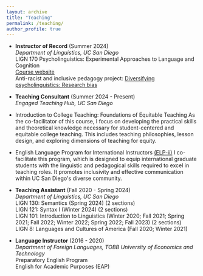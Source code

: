 ```yaml
---
layout: archive
title: "Teaching"
permalink: /teaching/
author_profile: true
---
```


- <b> Instructor of Record</b> (Summer 2024)    
  *Department of Linguistics, UC San Diego*  
  LIGN 170 Psycholinguistics: Experimental Approaches to Language and Cognition  
  [Course website](https://sites.google.com/ucsd.edu/lign170/home) <br>
  Anti-racist and inclusive pedagogy project: [Diversifying psycholinguistics: Research bias](https://knit.ucsd.edu/linguisticspedagogy/case-study-psycholinguistics-2/)  

- <b>Teaching Consultant</b> (Summer 2024 - Present)  
  *Engaged Teaching Hub, UC San Diego*  
  
 - Introduction to College Teaching: Foundations of Equitable Teaching
    As the co-facilitator of this course, I focus on developing the practical skills and theoretical knowledge necessary for student-centered and equitable college teaching. This includes teaching philosophies, lesson design, and exploring dimensions of teaching for equity.
  
  - English Language Program for International Instructors [(ELP-ii)](https://engagedteaching.ucsd.edu/educators/grad-students/elpii/index.html)
    I co-facilitate this program, which is designed to equip international graduate students with the linguistic and pedagogical skills required to excel in teaching roles. It promotes inclusivity and effective communication within UC San Diego's diverse community.
  
- <b>Teaching Assistant</b> (Fall 2020 - Spring 2024)  
  *Department of Linguistics, UC San Diego*           
  LIGN 130: Semantics (Spring 2024) (2 sections)  
  LIGN 121: Syntax I (Winter 2024) (2 sections)  
  LIGN 101: Introduction to Linguistics (Winter 2020; Fall 2021; Spring 2021; Fall 2022; Winter 2022; Spring 2022; Fall 2023) (2 sections)  
  LIGN 8: Languages and Cultures of America (Fall 2020; Winter 2021)

- <b>Language Instructor</b> (2016 - 2020)  
  *Department of Foreign Languages, TOBB University of Economics and Technology*  
    Preparatory English Program  
    English for Academic Purposes (EAP)
